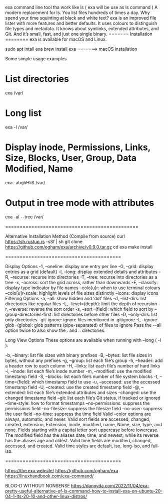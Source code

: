 exa command line tool tha work like ls ( exa will be use as ls command )
A modern replacement for ls.
You list files hundreds of times a day. Why spend your time squinting at black and white text?
exa is an improved file lister with more features and better defaults. It uses colours to distinguish file types and metadata. It knows about symlinks, extended attributes, and Git. And it’s small, fast, and just one single binary.
======= Installation ========
exa is available for macOS and Linux.

sudo apt intall exa
brew install exa  =======> macOS installation

Some simple usage examples

# List directories
exa /var/
# Long list
exa -l /var/
# Display inode, Permissions, Links, Size, Blocks, User, Group, Data Modified, Name
exa -abghHliS /var/
# Output in tree mode with attributes
exa -al --tree /var/


==============================================

Alternative Installation Method (Compile from source)
curl https://sh.rustup.rs -sSf | sh
git clone https://github.com/ogham/exa/archive/v0.9.0.tar.gz
cd exa
make install

========================================

Display Options
-1, –oneline: display one entry per line
-G, –grid: display entries as a grid (default)
-l, –long: display extended details and attributes
-R, –recurse: recurse into directories
-T, –tree: recurse into directories as a tree
-x, –across: sort the grid across, rather than downwards
-F, –classify: display type indicator by file names
–colo[u]r: when to use terminal colours
–colo[u]r-scale: highlight levels of file sizes distinctly
–icons: display icons
Filtering Options
-a, –all: show hidden and ‘dot’ files
-d, –list-dirs: list directories like regular files
-L, –level=(depth): limit the depth of recursion
-r, –reverse: reverse the sort order
-s, –sort=(field): which field to sort by
–group-directories-first: list directories before other files
-D, –only-dirs: list only directories
–git-ignore: ignore files mentioned in  .gitignore
-I, –ignore-glob=(globs): glob patterns (pipe-separated) of files to ignore
Pass the  --all  option twice to also show the  .  and  ..  directories.

Long View Options
These options are available when running with –long ( -l ):

-b, –binary: list file sizes with binary prefixes
-B, –bytes: list file sizes in bytes, without any prefixes
-g, –group: list each file’s group
-h, –header: add a header row to each column
-H, –links: list each file’s number of hard links
-i, –inode: list each file’s inode number
-m, –modified: use the modified timestamp field
-S, –blocks: list each file’s number of file system blocks
-t, –time=(field): which timestamp field to use
-u, –accessed: use the accessed timestamp field
-U, –created: use the created timestamp field
-@, –extended: list each file’s extended attributes and sizes
–changed: use the changed timestamp field
–git: list each file’s Git status, if tracked or ignored
–time-style: how to format timestamps
–no-permissions: suppress the permissions field
–no-filesize: suppress the filesize field
–no-user: suppress the user field
–no-time: suppress the time field
Valid –color options are always, automatic, and never.
Valid sort fields are accessed, changed, created, extension, Extension, inode, modified, name, Name, size, type, and none. Fields starting with a capital letter sort uppercase before lowercase. The modified field has the aliases date, time, and newest, while its reverse has the aliases age and oldest.
Valid time fields are modified, changed, accessed, and created.
Valid time styles are default, iso, long-iso, and full-iso.

========================================

https://the.exa.website/
https://github.com/ogham/exa
https://linuxhandbook.com/exa-command/

BLOG-D WITHOUT NONSENSE
https://dannyda.com/2022/11/04/exa-pretty-useful-alternative-of-ls-command-how-to-install-exa-on-ubuntu-20-04-1-lts-20-10-and-other-linux-distros/